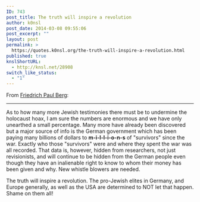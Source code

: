 ```yaml
---
ID: 743
post_title: The truth will inspire a revolution
author: k0nsl
post_date: 2014-03-08 09:55:06
post_excerpt: ""
layout: post
permalink: >
  https://quotes.k0nsl.org/the-truth-will-inspire-a-revolution.html
published: true
knslShortURL:
  - http://knsl.net/28908
switch_like_status:
  - "1"
---
```

From <a href="http://www.nazigassings.com/" target="_blank">Friedrich Paul Berg</a>:
<hr />
As to how many more Jewish testimonies there must be to undermine the holocaust hoax, I am sure the numbers are enormous and we have only unearthed a small percentage. Many more have already been discovered but a major source of info is the German government which has been paying many billions of dollars to <strong>m-i-l-l-i-o-n-s</strong> of "survivors" since the war. Exactly who those "survivors" were and where they spent the war was all recorded. That data is, however, hidden from researchers, not just revisionists, and will continue to be hidden from the German people even though they have an inalienable right to know to whom their money has been given and why. New whistle blowers are needed.

The truth will inspire a revolution. The pro-Jewish elites in Germany, and Europe generally, as well as the USA are determined to NOT let that happen. Shame on them all!